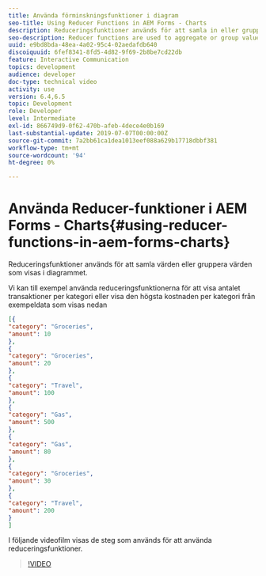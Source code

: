 ```yaml
---
title: Använda förminskningsfunktioner i diagram
seo-title: Using Reducer Functions in AEM Forms - Charts
description: Reduceringsfunktioner används för att samla in eller gruppera värden som visas i diagrammet. I följande videofilm visas stegen som används för att använda reduceringsfunktioner.
seo-description: Reducer functions are used to aggregate or group values that are displayed in the chart.The following video walks through the steps involved in using reducer functions.
uuid: e9bd8bda-48ea-4a02-95c4-02aedafdb640
discoiquuid: 6fef8341-8fd5-4d82-9f69-2b8be7cd22db
feature: Interactive Communication
topics: development
audience: developer
doc-type: technical video
activity: use
version: 6.4,6.5
topic: Development
role: Developer
level: Intermediate
exl-id: 866749d9-0f62-470b-afeb-4dece4e0b169
last-substantial-update: 2019-07-07T00:00:00Z
source-git-commit: 7a2bb61ca1dea1013eef088a629b17718dbbf381
workflow-type: tm+mt
source-wordcount: '94'
ht-degree: 0%

---
```


# Använda Reducer-funktioner i AEM Forms - Charts{#using-reducer-functions-in-aem-forms-charts}

Reduceringsfunktioner används för att samla värden eller gruppera värden som visas i diagrammet.


Vi kan till exempel använda reduceringsfunktionerna för att visa antalet transaktioner per kategori eller visa den högsta kostnaden per kategori från exempeldata som visas nedan

```json
[{
"category": "Groceries",
"amount": 10
},
{
"category": "Groceries",
"amount": 20
},
{
"category": "Travel",
"amount": 100
},
{
"category": "Gas",
"amount": 500
},
{
"category": "Gas",
"amount": 80
},
{
"category": "Groceries",
"amount": 30
},
{
"category": "Travel",
"amount": 200
}
]
```

I följande videofilm visas de steg som används för att använda reduceringsfunktioner.

>[!VIDEO](https://video.tv.adobe.com/v/21368/?quality=9&learn=on)

